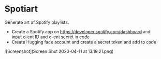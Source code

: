 # Spotiart
Generate art of Spotify playlists.

- Create a Spotify app on https://developer.spotify.com/dashboard and input client ID and client secret in code
- Create Hugging face account and create a secret token and add to code

![Screenshot](Screen Shot 2023-04-11 at 13.19.21.png)
